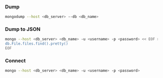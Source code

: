 ### Dump
```bash
mongodump --host <db_server> --db <db_name>
```

### Dump to JSON
```bash
mongo --host <db_server> <db_name> -u <username> -p <password> << EOF > out.json
db.File.files.find().pretty()
EOF
```

### Connect
```bash
mongo --host <db_server> <db_name> -u <username> -p <password>
```